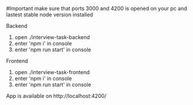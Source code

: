 #Important 
make sure that ports 3000 and 4200 is opened on your pc 
and lastest stable node version installed

Backend
1. open ./interview-task-backend
2. enter 'npm i' in console
3. enter 'npm run start' in console

Frontend
1. open ./interview-task-frontend
2. enter 'npm i' in console
3. enter 'npm run start' in console

App is available on http://localhost:4200/
